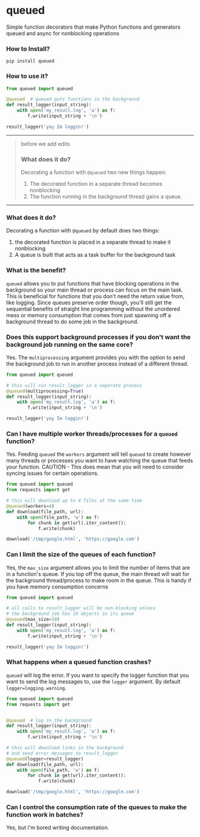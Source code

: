 # queued
Simple function decorators that make Python functions and generators queued and async for nonblocking operations

### How to Install?

```pip install queued```

### How to use it?

```python
from queued import queued

@queued  # queued puts functions in the background
def result_logger(input_string):
    with open('my_result.log', 'a') as f:
        f.write(input_string + '\n')

result_logger('yay Im loggin!')
```
---

> before we add edits
> 
> ### What does it do?
> 
> Decorating a function with `@queued` two new things happen: 
> 
> 1. The decorated function in a separate thread becomes nonblocking
> 2. The function running in the background thread gains a queue.

---

### What does it do?

Decorating a function with `@queued` by default does two things:

1. the decorated function is placed in a separate thread to make it nonblocking
2. A queue is built that acts as a task buffer for the background task

### What is the benefit?

`queued` allows you to put functions that have blocking operations in the background so your main thread or process can focus on the main task. This is beneficial for functions that you don't need the return value from, like logging. Since queues preserve order though, you'll still get the sequential benefits of straight line programming without the unordered mess or memory consumption that comes from just spawning off a background thread to do some job in the background.

### Does this support background processes if you don't want the background job running on the same core?

Yes. The `multiprocessing` argument provides you with the option to send the background job to run in another process instead of a different thread.

```python
from queued import queued

# this will run result_logger in a separate process
@queued(multiprocessing=True)
def result_logger(input_string):
    with open('my_result.log', 'a') as f:
        f.write(input_string + '\n')

result_logger('yay Im loggin!')
```

### Can I have multiple worker threads/processes for a `queued` function?

Yes. Feeding `queued` the `workers` argument will tell `queued` to create however many threads or processes you want to have watching the queue that feeds your function. CAUTION - This does mean that you will need to consider syncing issues for certain operations.

```python
from queued import queued
from requests import get

# this will download up to 4 files at the same time
@queued(workers=4)
def download(file_path, url):
    with open(file_path, 'w') as f:
        for chunk in get(url).iter_content():
            f.write(chunk)

download('/tmp/google.html', 'https://google.com')
```

### Can I limit the size of the queues of each function?

Yes, the `max_size` argument allows you to limit the number of items that are in a function's queue. If you top off the queue, the main thread will wait for the background thread/process to make room in the queue. This is handy if you have memory consumption concerns

```python
from queued import queued

# all calls to result_logger will be non-blocking unless
# the background job has 10 objects in its queue 
@queued(max_size=10)
def result_logger(input_string):
    with open('my_result.log', 'a') as f:
        f.write(input_string + '\n')

result_logger('yay Im loggin!')
```

### What happens when a queued function crashes?

`queued` will log the error. If you want to specify the logger function that you want to send the log messages to, use the `logger` argument. By default `logger=logging.warning`.

```python
from queued import queued
from requests import get


@queued  # log in the background
def result_logger(input_string):
    with open('my_result.log', 'a') as f:
        f.write(input_string + '\n')

# this will download links in the background 
# and send error messages to result_logger
@queued(logger=result_logger)
def download(file_path, url):
    with open(file_path, 'w') as f:
        for chunk in get(url).iter_content():
            f.write(chunk)

download('/tmp/google.html', 'https://google.com')
```

### Can I control the consumption rate of the queues to make the function work in batches?

Yes, but I'm bored writing documentation.








